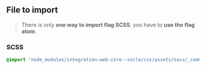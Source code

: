 ## File to import

> There is only **one way to import flag SCSS**. you have to **use the flag atom**.

### SCSS

```scss
@import "node_modules/integration-web-core--socle/css/assets/sass/_common/05-atoms/_flag.atoms.scss";
```
